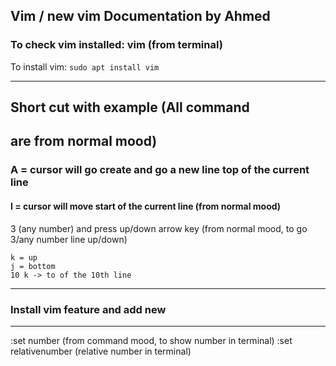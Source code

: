 ## Vim / new vim Documentation by Ahmed

### To check vim installed: vim (from  terminal)
To install vim: ```sudo apt install vim```

------------------------------------
## Short cut with example (All command
are from normal mood)
------------------------------------
### A = cursor will go create and go a new line top of the current line
#### I = cursor will move start of the current line (from normal mood) ####
3 (any number) and press up/down arrow key (from normal mood, to go 3/any number line up/down)
 
```
k = up
j = bottom
10 k -> to of the 10th line
```
  
 
-------------------------------------
### Install vim feature and add new
-------------------------------------
:set number (from command mood, to show number in terminal)
:set relativenumber (relative number in terminal)
